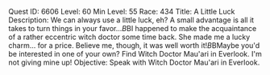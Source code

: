 Quest ID: 6606
Level: 60
Min Level: 55
Race: 434
Title: A Little Luck
Description: We can always use a little luck, eh? A small advantage is all it takes to turn things in your favor...$B$BI happened to make the acquaintance of a rather eccentric witch doctor some time back. She made me a lucky charm... for a price. Believe me, though, it was well worth it!$B$BMaybe you'd be interested in one of your own? Find Witch Doctor Mau'ari in Everlook. I'm not giving mine up!
Objective: Speak with Witch Doctor Mau'ari in Everlook.
